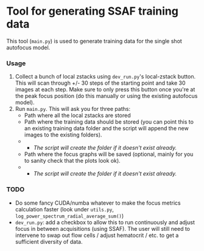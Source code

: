 # Tool for generating SSAF training data
This tool (`main.py`) is used to generate training data for the single shot autofocus model.

### Usage
1. Collect a bunch of local zstacks using `dev_run.py`'s local-zstack button. This will scan through +/- 30 steps of the starting point and take 30 images at each step. Make sure to only press this button once you're at the peak focus position (do this manually or using the existing autofocus model).
2. Run `main.py`. This will ask you for three paths:
    - Path where all the local zstacks are stored
    - Path where the training data should be stored (you can point this to an existing training data folder and the script will append the new images to the existing folders). 
    - - _The script will create the folder if it doesn't exist already._
    - Path where the focus graphs will be saved (optional, mainly for you to sanity check that the plots look ok).
    - - _The script will create the folder if it doesn't exist already._

### TODO
- Do some fancy CUDA/numba whatever to make the focus metrics calculation faster (look under `utils.py`, `log_power_spectrum_radial_average_sum()`)
- `dev_run.py`: add a checkbox to allow this to run continuously and adjust focus in between acquisitions (using SSAF). The user will still need to intervene to swap out flow cells / adjust hematocrit / etc. to get a sufficient diversity of data.
